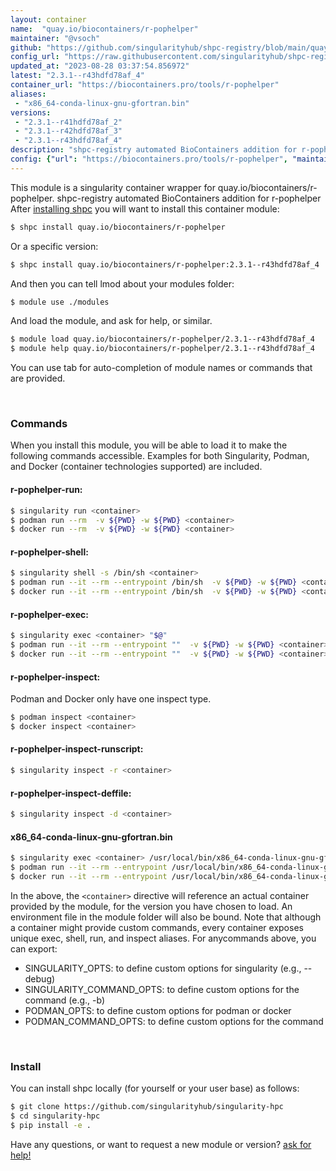 ```yaml
---
layout: container
name:  "quay.io/biocontainers/r-pophelper"
maintainer: "@vsoch"
github: "https://github.com/singularityhub/shpc-registry/blob/main/quay.io/biocontainers/r-pophelper/container.yaml"
config_url: "https://raw.githubusercontent.com/singularityhub/shpc-registry/main/quay.io/biocontainers/r-pophelper/container.yaml"
updated_at: "2023-08-28 03:37:54.856972"
latest: "2.3.1--r43hdfd78af_4"
container_url: "https://biocontainers.pro/tools/r-pophelper"
aliases:
 - "x86_64-conda-linux-gnu-gfortran.bin"
versions:
 - "2.3.1--r41hdfd78af_2"
 - "2.3.1--r42hdfd78af_3"
 - "2.3.1--r43hdfd78af_4"
description: "shpc-registry automated BioContainers addition for r-pophelper"
config: {"url": "https://biocontainers.pro/tools/r-pophelper", "maintainer": "@vsoch", "description": "shpc-registry automated BioContainers addition for r-pophelper", "latest": {"2.3.1--r43hdfd78af_4": "sha256:5258a619faba17728db2d0d5e9e75b41a880c6481e0693ef0d9536b854d13f93"}, "tags": {"2.3.1--r41hdfd78af_2": "sha256:fc3cf60bce1f4ba6157df792b9dd59aa4dbbf5ac88ccdf73c5aeee4327667ab2", "2.3.1--r42hdfd78af_3": "sha256:2c722df01484edd0090fe40888b91896e57388b8b8338aead08efcedd597813b", "2.3.1--r43hdfd78af_4": "sha256:5258a619faba17728db2d0d5e9e75b41a880c6481e0693ef0d9536b854d13f93"}, "docker": "quay.io/biocontainers/r-pophelper", "aliases": {"x86_64-conda-linux-gnu-gfortran.bin": "/usr/local/bin/x86_64-conda-linux-gnu-gfortran.bin"}}
---
```


This module is a singularity container wrapper for quay.io/biocontainers/r-pophelper.
shpc-registry automated BioContainers addition for r-pophelper
After [installing shpc](#install) you will want to install this container module:


```bash
$ shpc install quay.io/biocontainers/r-pophelper
```

Or a specific version:

```bash
$ shpc install quay.io/biocontainers/r-pophelper:2.3.1--r43hdfd78af_4
```

And then you can tell lmod about your modules folder:

```bash
$ module use ./modules
```

And load the module, and ask for help, or similar.

```bash
$ module load quay.io/biocontainers/r-pophelper/2.3.1--r43hdfd78af_4
$ module help quay.io/biocontainers/r-pophelper/2.3.1--r43hdfd78af_4
```

You can use tab for auto-completion of module names or commands that are provided.

<br>

### Commands

When you install this module, you will be able to load it to make the following commands accessible.
Examples for both Singularity, Podman, and Docker (container technologies supported) are included.

#### r-pophelper-run:

```bash
$ singularity run <container>
$ podman run --rm  -v ${PWD} -w ${PWD} <container>
$ docker run --rm  -v ${PWD} -w ${PWD} <container>
```

#### r-pophelper-shell:

```bash
$ singularity shell -s /bin/sh <container>
$ podman run --it --rm --entrypoint /bin/sh  -v ${PWD} -w ${PWD} <container>
$ docker run --it --rm --entrypoint /bin/sh  -v ${PWD} -w ${PWD} <container>
```

#### r-pophelper-exec:

```bash
$ singularity exec <container> "$@"
$ podman run --it --rm --entrypoint ""  -v ${PWD} -w ${PWD} <container> "$@"
$ docker run --it --rm --entrypoint ""  -v ${PWD} -w ${PWD} <container> "$@"
```

#### r-pophelper-inspect:

Podman and Docker only have one inspect type.

```bash
$ podman inspect <container>
$ docker inspect <container>
```

#### r-pophelper-inspect-runscript:

```bash
$ singularity inspect -r <container>
```

#### r-pophelper-inspect-deffile:

```bash
$ singularity inspect -d <container>
```


#### x86_64-conda-linux-gnu-gfortran.bin

```bash
$ singularity exec <container> /usr/local/bin/x86_64-conda-linux-gnu-gfortran.bin
$ podman run --it --rm --entrypoint /usr/local/bin/x86_64-conda-linux-gnu-gfortran.bin   -v ${PWD} -w ${PWD} <container> -c " $@"
$ docker run --it --rm --entrypoint /usr/local/bin/x86_64-conda-linux-gnu-gfortran.bin   -v ${PWD} -w ${PWD} <container> -c " $@"
```



In the above, the `<container>` directive will reference an actual container provided
by the module, for the version you have chosen to load. An environment file in the
module folder will also be bound. Note that although a container
might provide custom commands, every container exposes unique exec, shell, run, and
inspect aliases. For anycommands above, you can export:

 - SINGULARITY_OPTS: to define custom options for singularity (e.g., --debug)
 - SINGULARITY_COMMAND_OPTS: to define custom options for the command (e.g., -b)
 - PODMAN_OPTS: to define custom options for podman or docker
 - PODMAN_COMMAND_OPTS: to define custom options for the command

<br>

### Install

You can install shpc locally (for yourself or your user base) as follows:

```bash
$ git clone https://github.com/singularityhub/singularity-hpc
$ cd singularity-hpc
$ pip install -e .
```

Have any questions, or want to request a new module or version? [ask for help!](https://github.com/singularityhub/singularity-hpc/issues)